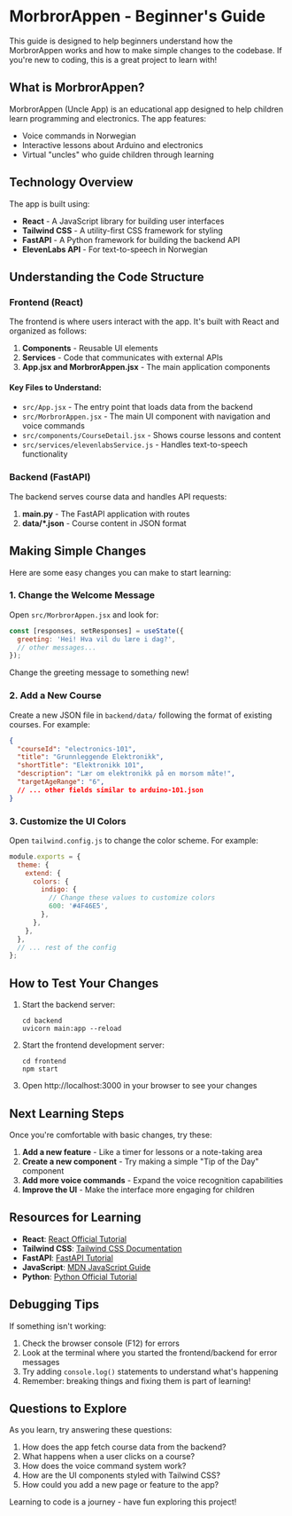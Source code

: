 # MorbrorAppen - Beginner's Guide

This guide is designed to help beginners understand how the MorbrorAppen works and how to make simple changes to the codebase. If you're new to coding, this is a great project to learn with!

## What is MorbrorAppen?

MorbrorAppen (Uncle App) is an educational app designed to help children learn programming and electronics. The app features:

- Voice commands in Norwegian
- Interactive lessons about Arduino and electronics
- Virtual "uncles" who guide children through learning

## Technology Overview

The app is built using:

- **React** - A JavaScript library for building user interfaces
- **Tailwind CSS** - A utility-first CSS framework for styling
- **FastAPI** - A Python framework for building the backend API
- **ElevenLabs API** - For text-to-speech in Norwegian

## Understanding the Code Structure

### Frontend (React)

The frontend is where users interact with the app. It's built with React and organized as follows:

1. **Components** - Reusable UI elements
2. **Services** - Code that communicates with external APIs
3. **App.jsx and MorbrorAppen.jsx** - The main application components

#### Key Files to Understand:

- `src/App.jsx` - The entry point that loads data from the backend
- `src/MorbrorAppen.jsx` - The main UI component with navigation and voice commands
- `src/components/CourseDetail.jsx` - Shows course lessons and content
- `src/services/elevenlabsService.js` - Handles text-to-speech functionality

### Backend (FastAPI)

The backend serves course data and handles API requests:

1. **main.py** - The FastAPI application with routes
2. **data/*.json** - Course content in JSON format

## Making Simple Changes

Here are some easy changes you can make to start learning:

### 1. Change the Welcome Message

Open `src/MorbrorAppen.jsx` and look for:

```jsx
const [responses, setResponses] = useState({
  greeting: 'Hei! Hva vil du lære i dag?',
  // other messages...
});
```

Change the greeting message to something new!

### 2. Add a New Course

Create a new JSON file in `backend/data/` following the format of existing courses. For example:

```json
{
  "courseId": "electronics-101",
  "title": "Grunnleggende Elektronikk",
  "shortTitle": "Elektronikk 101",
  "description": "Lær om elektronikk på en morsom måte!",
  "targetAgeRange": "6",
  // ... other fields similar to arduino-101.json
}
```

### 3. Customize the UI Colors

Open `tailwind.config.js` to change the color scheme. For example:

```js
module.exports = {
  theme: {
    extend: {
      colors: {
        indigo: {
          // Change these values to customize colors
          600: '#4F46E5', 
        },
      },
    },
  },
  // ... rest of the config
};
```

## How to Test Your Changes

1. Start the backend server:
   ```
   cd backend
   uvicorn main:app --reload
   ```

2. Start the frontend development server:
   ```
   cd frontend
   npm start
   ```

3. Open http://localhost:3000 in your browser to see your changes

## Next Learning Steps

Once you're comfortable with basic changes, try these:

1. **Add a new feature** - Like a timer for lessons or a note-taking area
2. **Create a new component** - Try making a simple "Tip of the Day" component
3. **Add more voice commands** - Expand the voice recognition capabilities
4. **Improve the UI** - Make the interface more engaging for children

## Resources for Learning

- **React**: [React Official Tutorial](https://reactjs.org/tutorial/tutorial.html)
- **Tailwind CSS**: [Tailwind CSS Documentation](https://tailwindcss.com/docs)
- **FastAPI**: [FastAPI Tutorial](https://fastapi.tiangolo.com/tutorial/)
- **JavaScript**: [MDN JavaScript Guide](https://developer.mozilla.org/en-US/docs/Web/JavaScript/Guide)
- **Python**: [Python Official Tutorial](https://docs.python.org/3/tutorial/)

## Debugging Tips

If something isn't working:

1. Check the browser console (F12) for errors
2. Look at the terminal where you started the frontend/backend for error messages
3. Try adding `console.log()` statements to understand what's happening
4. Remember: breaking things and fixing them is part of learning!

## Questions to Explore

As you learn, try answering these questions:

1. How does the app fetch course data from the backend?
2. What happens when a user clicks on a course?
3. How does the voice command system work?
4. How are the UI components styled with Tailwind CSS?
5. How could you add a new page or feature to the app?

Learning to code is a journey - have fun exploring this project!